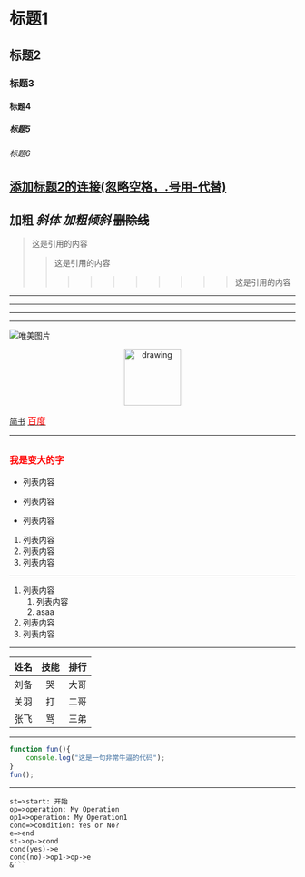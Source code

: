 # 标题1
## 标题2
### 标题3
#### 标题4
##### 标题5
###### 标题6
[添加标题2的连接(忽略空格，.号用-代替)](#标题1)
---
**加粗**
*斜体*
***加粗倾斜***
~~删除线~~
---
>这是引用的内容
>>这是引用的内容
>>>>>>>>>>这是引用的内容

---
----
***
*****

![唯美图片](https://t7.baidu.com/it/u=3406125714,2513313326&fm=193&f=GIF "图片")

<center><img src="https://t7.baidu.com/it/u=3406125714,2513313326&fm=193&f=GIF" alt="drawing" style="width:100px;"/></center>

[简书](http://jianshu.com)
[<font size=3 color=red face=微软牙合>百度</font>](http://baidu.com)

---
<font size=3 color=red face=微软牙合>我是变大的字</font>
---

- 列表内容
+ 列表内容
* 列表内容

1. 列表内容
2. 列表内容
3. 列表内容
---
1. 列表内容
   1. 列表内容
   2. asaa
2. 列表内容
3. 列表内容
---
姓名|技能|排行
--|:--:|--:
刘备|哭|大哥
关羽|打|二哥
张飞|骂|三弟
---
``` js
function fun(){
    console.log("这是一句非常牛逼的代码");
}
fun();
```
---
```flow
st=>start: 开始
op=>operation: My Operation
op1=>operation: My Operation1
cond=>condition: Yes or No?
e=>end
st->op->cond
cond(yes)->e
cond(no)->op1->op->e
&```
